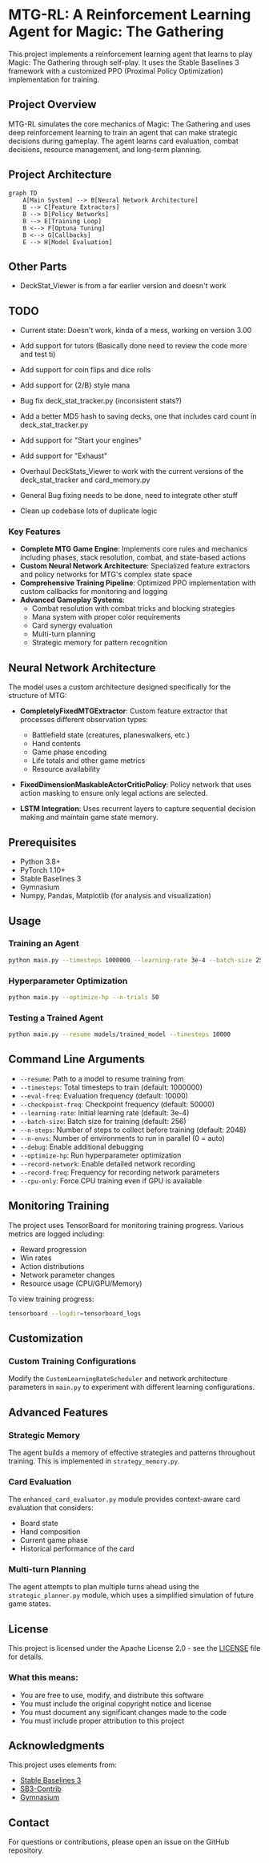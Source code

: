 # MTG-RL: A Reinforcement Learning Agent for Magic: The Gathering

This project implements a reinforcement learning agent that learns to play Magic: The Gathering through self-play. It uses the Stable Baselines 3 framework with a customized PPO (Proximal Policy Optimization) implementation for training.

## Project Overview

MTG-RL simulates the core mechanics of Magic: The Gathering and uses deep reinforcement learning to train an agent that can make strategic decisions during gameplay. The agent learns card evaluation, combat decisions, resource management, and long-term planning.

## Project Architecture

```mermaid
graph TD
    A[Main System] --> B[Neural Network Architecture]
    B --> C[Feature Extractors]
    B --> D[Policy Networks]
    B --> E[Training Loop]
    B <--> F[Optuna Tuning]
    B <--> G[Callbacks]
    E --> H[Model Evaluation]
```

## Other Parts

- DeckStat_Viewer is from a far earlier version and doesn't work

## TODO

- Current state: Doesn't work, kinda of a mess, working on version 3.00

- Add support for tutors (Basically done need to review the code more and test ti)
- Add support for coin flips and dice rolls
- Add support for {2/B} style mana
- Bug fix deck_stat_tracker.py (inconsistent stats?)
- Add a better MD5 hash to saving decks, one that includes card count in deck_stat_tracker.py
- Add support for "Start your engines"
- Add support for "Exhaust"
- Overhaul DeckStats_Viewer to work with the current versions of the deck_stat_tracker and card_memory.py
- General Bug fixing needs to be done, need to integrate other stuff
- Clean up codebase lots of duplicate logic

### Key Features

- **Complete MTG Game Engine**: Implements core rules and mechanics including phases, stack resolution, combat, and state-based actions
- **Custom Neural Network Architecture**: Specialized feature extractors and policy networks for MTG's complex state space
- **Comprehensive Training Pipeline**: Optimized PPO implementation with custom callbacks for monitoring and logging
- **Advanced Gameplay Systems**:
  - Combat resolution with combat tricks and blocking strategies
  - Mana system with proper color requirements
  - Card synergy evaluation
  - Multi-turn planning
  - Strategic memory for pattern recognition

## Neural Network Architecture

The model uses a custom architecture designed specifically for the structure of MTG:

- **CompletelyFixedMTGExtractor**: Custom feature extractor that processes different observation types:
  - Battlefield state (creatures, planeswalkers, etc.)
  - Hand contents
  - Game phase encoding
  - Life totals and other game metrics
  - Resource availability
  
- **FixedDimensionMaskableActorCriticPolicy**: Policy network that uses action masking to ensure only legal actions are selected.

- **LSTM Integration**: Uses recurrent layers to capture sequential decision making and maintain game state memory.

## Prerequisites

- Python 3.8+
- PyTorch 1.10+
- Stable Baselines 3
- Gymnasium
- Numpy, Pandas, Matplotlib (for analysis and visualization)


## Usage

### Training an Agent

```bash
python main.py --timesteps 1000000 --learning-rate 3e-4 --batch-size 256
```

### Hyperparameter Optimization

```bash
python main.py --optimize-hp --n-trials 50
```

### Testing a Trained Agent

```bash
python main.py --resume models/trained_model --timesteps 10000
```

## Command Line Arguments

- `--resume`: Path to a model to resume training from
- `--timesteps`: Total timesteps to train (default: 1000000)
- `--eval-freq`: Evaluation frequency (default: 10000)
- `--checkpoint-freq`: Checkpoint frequency (default: 50000)
- `--learning-rate`: Initial learning rate (default: 3e-4)
- `--batch-size`: Batch size for training (default: 256)
- `--n-steps`: Number of steps to collect before training (default: 2048)
- `--n-envs`: Number of environments to run in parallel (0 = auto)
- `--debug`: Enable additional debugging
- `--optimize-hp`: Run hyperparameter optimization
- `--record-network`: Enable detailed network recording
- `--record-freq`: Frequency for recording network parameters
- `--cpu-only`: Force CPU training even if GPU is available

## Monitoring Training

The project uses TensorBoard for monitoring training progress. Various metrics are logged including:

- Reward progression
- Win rates
- Action distributions
- Network parameter changes
- Resource usage (CPU/GPU/Memory)

To view training progress:

```bash
tensorboard --logdir=tensorboard_logs
```

## Customization

### Custom Training Configurations

Modify the `CustomLearningRateScheduler` and network architecture parameters in `main.py` to experiment with different learning configurations.

## Advanced Features

### Strategic Memory

The agent builds a memory of effective strategies and patterns throughout training. This is implemented in `strategy_memory.py`.

### Card Evaluation

The `enhanced_card_evaluator.py` module provides context-aware card evaluation that considers:

- Board state
- Hand composition
- Current game phase
- Historical performance of the card

### Multi-turn Planning

The agent attempts to plan multiple turns ahead using the `strategic_planner.py` module, which uses a simplified simulation of future game states.

## License

This project is licensed under the Apache License 2.0 - see the [LICENSE](LICENSE) file for details.

### What this means:

- You are free to use, modify, and distribute this software
- You must include the original copyright notice and license
- You must document any significant changes made to the code
- You must include proper attribution to this project

## Acknowledgments

This project uses elements from:

- [Stable Baselines 3](https://github.com/DLR-RM/stable-baselines3)
- [SB3-Contrib](https://github.com/Stable-Baselines-Team/stable-baselines3-contrib)
- [Gymnasium](https://github.com/Farama-Foundation/Gymnasium)

## Contact

For questions or contributions, please open an issue on the GitHub repository.
